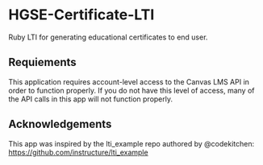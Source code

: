 # HGSE-Certificate-LTI
Ruby LTI for generating educational certificates to end user.

## Requiements
This application requires account-level access to the Canvas LMS API in order to
function properly.  If you do not have this level of access, many of the API calls
in this app will not function properly.

## Acknowledgements
This app was inspired by the lti_example repo authored by @codekitchen: https://github.com/instructure/lti_example